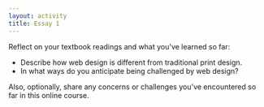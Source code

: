 ```yaml
---
layout: activity
title: Essay 1
---
```


Reflect on your textbook readings and what you've learned so far:

* Describe how web design is different from traditional print design.
* In what ways do you anticipate being challenged by web design?

Also, optionally, share any concerns or challenges you've encountered so far in this online course. 
